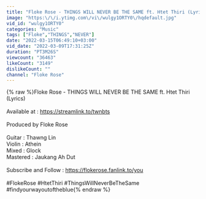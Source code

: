 ```yaml
---
title: "Floke Rose - THINGS WILL NEVER BE THE SAME ft. Htet Thiri (Lyrics)"
image: "https:\/\/i.ytimg.com\/vi\/wulgy1ORTY0\/hqdefault.jpg"
vid_id: "wulgy1ORTY0"
categories: "Music"
tags: ["Floke","THINGS","NEVER"]
date: "2022-03-15T06:49:10+03:00"
vid_date: "2022-03-09T17:31:25Z"
duration: "PT3M26S"
viewcount: "36463"
likeCount: "3149"
dislikeCount: ""
channel: "Floke Rose"
---
```

{% raw %}Floke Rose - THINGS WILL NEVER BE THE SAME ft. Htet Thiri (Lyrics)<br /><br />Available at : <a rel="nofollow" target="blank" href="https://streamlink.to/twnbts">https://streamlink.to/twnbts</a><br /><br />Produced by Floke Rose<br /><br />Guitar : Thawng Lin<br />Violin : Athein<br />Mixed : Glock <br />Mastered : Jaukang Ah Dut<br /><br />Subscribe and Follow : <a rel="nofollow" target="blank" href="https://flokerose.fanlink.to/you">https://flokerose.fanlink.to/you</a><br /><br />#FlokeRose #HtetThiri #ThingsWillNeverBeTheSame #findyourwayoutoftheblue{% endraw %}
